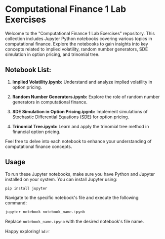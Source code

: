 # Computational Finance 1 Lab Exercises

Welcome to the "Computational Finance 1 Lab Exercises" repository. This collection includes Jupyter Python notebooks covering various topics in computational finance. Explore the notebooks to gain insights into key concepts related to implied volatility, random number generators, SDE simulation in option pricing, and trinomial tree.

## Notebook List:

1. **Implied Volatility.ipynb:** Understand and analyze implied volatility in option pricing.

2. **Random Number Generators.ipynb:** Explore the role of random number generators in computational finance.

3. **SDE Simulation in Option Pricing.ipynb:** Implement simulations of Stochastic Differential Equations (SDE) for option pricing.

4. **Trinomial Tree.ipynb:** Learn and apply the trinomial tree method in financial option pricing.

Feel free to delve into each notebook to enhance your understanding of computational finance concepts.

## Usage

To run these Jupyter notebooks, make sure you have Python and Jupyter installed on your system. You can install Jupyter using:

```bash
pip install jupyter
```

Navigate to the specific notebook's file and execute the following command:

```bash
jupyter notebook notebook_name.ipynb
```

Replace `notebook_name.ipynb` with the desired notebook's file name.

Happy exploring! 📊📈